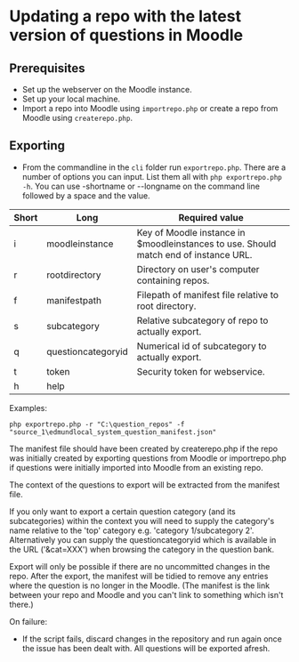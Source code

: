 # Updating a repo with the latest version of questions in Moodle

## Prerequisites
- Set up the webserver on the Moodle instance.
- Set up your local machine.
- Import a repo into Moodle using `importrepo.php` or create a repo from Moodle using `createrepo.php`.

## Exporting
- From the commandline in the `cli` folder run `exportrepo.php`. There are a number of options you can input. List them all with `php exportrepo.php -h`. You can use -shortname or --longname on the command line followed by a space and the value.

|Short|Long|Required value|
|-|-|-|
|i|moodleinstance|Key of Moodle instance in $moodleinstances to use. Should match end of instance URL.|
|r|rootdirectory|Directory on user's computer containing repos.|
|f|manifestpath|Filepath of manifest file relative to root directory.|
|s|subcategory|Relative subcategory of repo to actually export.|
|q|questioncategoryid|Numerical id of subcategory to actually export.
|t|token|Security token for webservice.|
|h|help|

Examples:

`php exportrepo.php -r "C:\question_repos" -f "source_1\edmundlocal_system_question_manifest.json"`

The manifest file should have been created by createrepo.php if the repo was initially created by exporting questions from Moodle or importrepo.php if questions were initially imported into Moodle from an existing repo.

The context of the questions to export will be extracted from the manifest file.

If you only want to export a certain question category (and its subcategories) within the context you will need to supply the category's name relative to the 'top' category e.g. 'category 1/subcategory 2'. Alternatively you can supply the questioncategoryid which is available in the URL ('&cat=XXX') when browsing the category in the question bank.

Export will only be possible if there are no uncommitted changes in the repo. After the export, the manifest will be tidied to remove any entries where the question is no longer in the Moodle. (The manifest is the link between your repo and Moodle and you can't link to something which isn't there.)

On failure:
- If the script fails, discard changes in the repository and run again once the issue has been dealt with. All questions will be exported afresh.